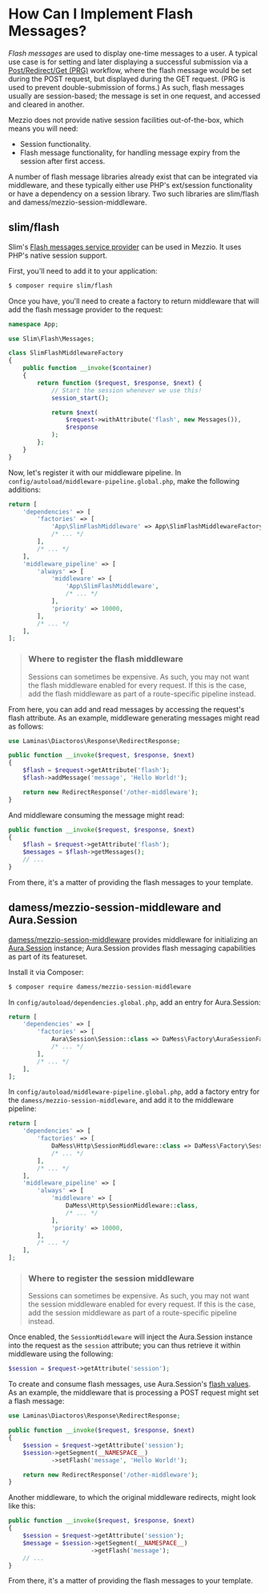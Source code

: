 # How Can I Implement Flash Messages?

*Flash messages* are used to display one-time messages to a user. A typical use
case is for setting and later displaying a successful submission via a
[Post/Redirect/Get (PRG)](https://en.wikipedia.org/wiki/Post/Redirect/Get)
workflow, where the flash message would be set during the POST request, but
displayed during the GET request. (PRG is used to prevent double-submission of
forms.) As such, flash messages usually are session-based; the message is set in
one request, and accessed and cleared in another.

Mezzio does not provide native session facilities out-of-the-box, which
means you will need:

- Session functionality.
- Flash message functionality, for handling message expiry from the session
  after first access.

A number of flash message libraries already exist that can be integrated via
middleware, and these typically either use PHP's ext/session functionality or
have a dependency on a session library. Two such libraries are slim/flash and
damess/mezzio-session-middleware.

## slim/flash

Slim's [Flash messages service provider](https://github.com/slimphp/Slim-Flash) can be 
used in Mezzio. It uses PHP's native session support.

First, you'll need to add it to your application:

```bash
$ composer require slim/flash
```

Once you have, you'll need to create a factory to return middleware that will
add the flash message provider to the request:

```php
namespace App;

use Slim\Flash\Messages;

class SlimFlashMiddlewareFactory
{
    public function __invoke($container)
    {
        return function ($request, $response, $next) {
            // Start the session whenever we use this!
            session_start();

            return $next(
                $request->withAttribute('flash', new Messages()),
                $response
            );
        };
    }
}
```

Now, let's register it with our middleware pipeline. In
`config/autoload/middleware-pipeline.global.php`, make the following additions:

```php
return [
    'dependencies' => [
        'factories' => [
            'App\SlimFlashMiddleware' => App\SlimFlashMiddlewareFactory::class,
            /* ... */
        ],
        /* ... */
    ],
    'middleware_pipeline' => [
        'always' => [
            'middleware' => [
                'App\SlimFlashMiddleware',
                /* ... */
            ],
            'priority' => 10000,
        ],
        /* ... */
    ],
];
```

> ### Where to register the flash middleware
>
> Sessions can sometimes be expensive. As such, you may not want the flash
> middleware enabled for every request. If this is the case, add the flash
> middleware as part of a route-specific pipeline instead.

From here, you can add and read messages by accessing the request's flash
attribute. As an example, middleware generating messages might read as follows:

```php
use Laminas\Diactoros\Response\RedirectResponse;

public function __invoke($request, $response, $next)
{
    $flash = $request->getAttribute('flash');
    $flash->addMessage('message', 'Hello World!');

    return new RedirectResponse('/other-middleware');
}
```

And middleware consuming the message might read:

```php
public function __invoke($request, $response, $next)
{
    $flash = $request->getAttribute('flash');
    $messages = $flash->getMessages();
    // ...
}
```

From there, it's a matter of providing the flash messages to your template.

## damess/mezzio-session-middleware and Aura.Session

[damess/mezzio-session-middleware](https://github.com/dannym87/mezzio-session-middleware)
provides middleware for initializing an
[Aura.Session](https://github.com/auraphp/Aura.Session) instance; Aura.Session
provides flash messaging capabilities as part of its featureset.

Install it via Composer:

```bash
$ composer require damess/mezzio-session-middleware
```

In `config/autoload/dependencies.global.php`, add an entry for Aura.Session:

```php
return [
    'dependencies' => [
        'factories' => [
            Aura\Session\Session::class => DaMess\Factory\AuraSessionFactory::class,
            /* ... */
        ],
        /* ... */
    ],
];
```

In `config/autoload/middleware-pipeline.global.php`, add a factory entry for the
`damess/mezzio-session-middleware`, and add it to the middleware pipeline:

```php
return [
    'dependencies' => [
        'factories' => [
            DaMess\Http\SessionMiddleware::class => DaMess\Factory\SessionMiddlewareFactory::class,
            /* ... */
        ],
        /* ... */
    ],
    'middleware_pipeline' => [
        'always' => [
            'middleware' => [
                DaMess\Http\SessionMiddleware::class,
                /* ... */
            ],
            'priority' => 10000,
        ],
        /* ... */
    ],
];
```

> ### Where to register the session middleware
>
> Sessions can sometimes be expensive. As such, you may not want the session
> middleware enabled for every request. If this is the case, add the session
> middleware as part of a route-specific pipeline instead.

Once enabled, the `SessionMiddleware` will inject the Aura.Session instance into
the request as the `session` attribute; you can thus retrieve it within
middleware using the following:

```php
$session = $request->getAttribute('session');
```

To create and consume flash messages, use Aura.Session's
[flash values](https://github.com/auraphp/Aura.Session#flash-values). As
an example, the middleware that is processing a POST request might set a flash
message:

```php
use Laminas\Diactoros\Response\RedirectResponse;

public function __invoke($request, $response, $next)
{
    $session = $request->getAttribute('session');
    $session->getSegment(__NAMESPACE__)
            ->setFlash('message', 'Hello World!');

    return new RedirectResponse('/other-middleware');
}
```

Another middleware, to which the original middleware redirects, might look like
this:

```php
public function __invoke($request, $response, $next)
{
    $session = $request->getAttribute('session');
    $message = $session->getSegment(__NAMESPACE__)
                       ->getFlash('message');
    // ...
}
```  

From there, it's a matter of providing the flash messages to your template.

